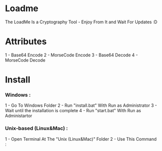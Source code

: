 # Loadme
The LoadMe Is a Cryptography Tool - Enjoy From It and Wait For Updates :D

# Attributes
1 - Base64 Encode
2 - MorseCode Encode
3 - Base64 Decode
4 - MorseCode Decode

# Install
### Windows : 
 1 - Go To Windows Folder
 2 - Run "install.bat" With Run as Administrator
 3 - Wait until the installation is complete
 4 - Run "start.bat" With Run as Administartor
### Unix-based (Linux&Mac) :
  1 - Open Terminal At The "Unix (Linux&Mac)" Folder
  2 - Use This Command : <html><script>$ chmod +x install.sh</script></html>
